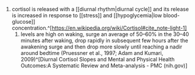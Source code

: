 1. cortisol is released with a [[diurnal rhythm|diurnal cycle]] and its release is increased in response to [[stress]] and [[hypoglycemia|low blood-glucose]] concentration.^[https://en.wikipedia.org/wiki/Cortisol#cite_note-light-1]
	1. levels are high on waking, surge an average of 50–60% in the 30–40 minutes after waking, drop rapidly in subsequent few hours after the awakening surge and then drop more slowly until reaching a nadir around bedtime (Pruessner et al., 1997; Adam and Kumari, 2009)^[Diurnal Cortisol Slopes and Mental and Physical Health Outcomes:A Systematic Review and Meta-analysis - PMC (nih.gov)]
